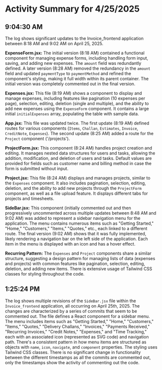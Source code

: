 # Activity Summary for 4/25/2025

## 9:04:30 AM
The log shows significant updates to the Invoice_frontend application between 8:18 AM and 9:02 AM on April 25, 2025.

**ExpenseForm.jsx:**  The initial version (8:18 AM) contained a functional component for managing expense forms, including handling form input, saving, and adding new expenses.  The `amount` field was redundantly defined. A later version (8:28 AM) removed the redundancy in the `amount` field and updated `paymentType` to `paymentMethod`  and refined the component's styling, making it full width within its parent container. The initial version was completely commented out in the final version.

**Expenses.jsx:** This file (8:19 AM) shows a component to display and manage expenses, including features like pagination (10 expenses per page), selection, editing, deletion (single and multiple), and the ability to add new expenses using the `ExpenseForm` component.  It contains a large initial `initialExpenses` array, populating the table with sample data.


**App.jsx:** This file was updated twice. The first update (8:19 AM) defined routes for various components (`Items`, `Challan`, `Estimates`, `Invoice`, `CreditNote`, `Expenses`). The second update (8:25 AM) added a route for the `Project` component ('/projects').

**ProjectForm.jsx:**  This component (8:24 AM) handles project creation and editing. It manages nested data structures for users and tasks, allowing the addition, modification, and deletion of users and tasks.  Default values are provided for fields such as customer name and billing method in case the form is submitted without input.

**Project.jsx:** This file (8:24 AM) displays and manages projects, similar to the `Expenses` component. It also includes pagination, selection, editing, deletion, and the ability to add new projects through the `ProjectForm` component, as well as a file upload feature. It displays different tabs for projects and timesheets.

**SideBar.jsx:** This component (initially commented out and then progressively uncommented across multiple updates between 8:48 AM and 9:02 AM) was added to represent a sidebar navigation menu for the application.  The menu contains numerous items such as "Getting Started," "Home," "Customers," "Items," "Quotes," etc., each linked to a different route. The final version (9:02 AM) shows that it was fully implemented, likely rendering a navigation bar on the left side of the application.  Each item in the menu is displayed with an icon and has a hover effect.


**Recurring Pattern:** The `Expenses` and `Project` components share a similar structure, suggesting a design pattern for managing lists of data (expenses and projects) with common features like pagination, selection, editing, deletion, and adding new items.  There is extensive usage of Tailwind CSS classes for styling throughout the code.


## 1:25:24 PM
The log shows multiple revisions of the `SideBar.jsx` file within the `Invoice_frontend` application, all occurring on April 25th, 2025.  The changes are characterized by a series of commits that seem to be commented out. The file defines a React component for a sidebar menu.  The menu includes items such as "Getting Started," "Home," "Customers," "Items," "Quotes," "Delivery Challans," "Invoices," "Payments Received," "Recurring Invoices," "Credit Notes," "Expenses," and "Time Tracking," each with an associated icon (represented as SVG code) and navigation path.  There's a consistent pattern in how menu items are structured as objects with `name`, `icon`, `navigate`, and `component` properties. The styling uses Tailwind CSS classes.  There is no significant change in functionality between the different timestamps as all the commits are commented out, only the timestamps show the activity of commenting out the code.
